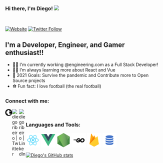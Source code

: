 ### Hi there, I'm Diego! <img src="https://raw.githubusercontent.com/MartinHeinz/MartinHeinz/master/wave.gif" width="30px">
<br>

[![Website](https://img.shields.io/website?label=idiego.tech&style=for-the-badge&url=https://idiego.tech/)](https://idiego.tech/)
[![Twitter Follow](https://img.shields.io/twitter/follow/diegoribef?color=1DA1F2&logo=twitter&style=for-the-badge)](https://twitter.com/diegoribef)


## I'm a Developer, Engineer, and Gamer enthusiast!!

- 🧑‍🚀 I'm currently working @engineering.com as a Full Stack Developer!
- 🧑‍🎓 I’m always learning more about React and Vue
- 🥅 2021 Goals: Survive the pandemic and Contribute more to Open Source projects
- ⚽ Fun fact: I love football (the real football)

### Connect with me:

[<img align="left" alt="prtofolio" width="22px" src="https://raw.githubusercontent.com/iconic/open-iconic/master/svg/globe.svg" />][website]
[<img align="left" alt="diego ribeiro | Twitter" width="22px" src="https://cdn.jsdelivr.net/npm/simple-icons@v3/icons/twitter.svg" />][twitter]
[<img align="left" alt="diego ribeiro | LinkedIn" width="22px" src="https://cdn.jsdelivr.net/npm/simple-icons@v3/icons/linkedin.svg" />][linkedin]
<br>

### Languages and Tools:

<code><img height="45" src="https://raw.githubusercontent.com/github/explore/80688e429a7d4ef2fca1e82350fe8e3517d3494d/topics/react/react.png"></code>
<code><img height="45" src="https://raw.githubusercontent.com/github/explore/80688e429a7d4ef2fca1e82350fe8e3517d3494d/topics/vue/vue.png"></code>
<code><img height="45" src="https://raw.githubusercontent.com/github/explore/80688e429a7d4ef2fca1e82350fe8e3517d3494d/topics/nodejs/nodejs.png"></code>
<code><img height="45" src="https://raw.githubusercontent.com/github/explore/80688e429a7d4ef2fca1e82350fe8e3517d3494d/topics/go/go.png"></code>
<code><img height="45" src="https://raw.githubusercontent.com/github/explore/80688e429a7d4ef2fca1e82350fe8e3517d3494d/topics/firebase/firebase.png"></code>
<code><img height="45" src="https://raw.githubusercontent.com/github/explore/80688e429a7d4ef2fca1e82350fe8e3517d3494d/topics/sql/sql.png"></code> 
<br>

[![Diego's GitHub stats](https://github-readme-stats.vercel.app/api?username=diegoribe&count_private=true)](https://github.com/anuraghazra/github-readme-stats)


[website]: https://idiego.tech/
[twitter]: https://twitter.com/diegoribef
[linkedin]: https://www.linkedin.com/in/ribeirojuan/
